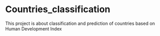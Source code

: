 # Countries_classification
This project is about classification and prediction of countries based on Human Development Index 

